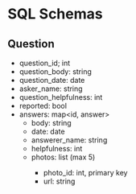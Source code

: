 # SQL Schemas

## Question
* question_id; int
* question_body: string
* question_date: date
* asker_name: string
* question_helpfulness: int
* reported: bool
* answers: map<id, answer>
  * body: string
  * date: date
  * answerer_name: string
  * helpfulness: int
  * photos: list<photo> (max 5)
    * photo_id: int, primary key
    * url: string
